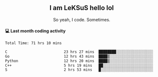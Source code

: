 <h2 align="center">I am LeKSuS hello lol</h2>
<p align="center">So yeah, I code. Sometimes.</p>

#### :computer: Last month coding activity
<!--START_SECTION:waka-->

```txt
Total Time: 71 hrs 10 mins

C                          23 hrs 27 mins  ████████░░░░░░░░░░░░░░░░░   32.36 %
Go                         12 hrs 43 mins  ████▒░░░░░░░░░░░░░░░░░░░░   17.57 %
Python                     12 hrs 20 mins  ████▒░░░░░░░░░░░░░░░░░░░░   17.04 %
C++                        5 hrs 19 mins   ██░░░░░░░░░░░░░░░░░░░░░░░   07.35 %
S                          2 hrs 53 mins   █░░░░░░░░░░░░░░░░░░░░░░░░   03.98 %
```

<!--END_SECTION:waka-->
